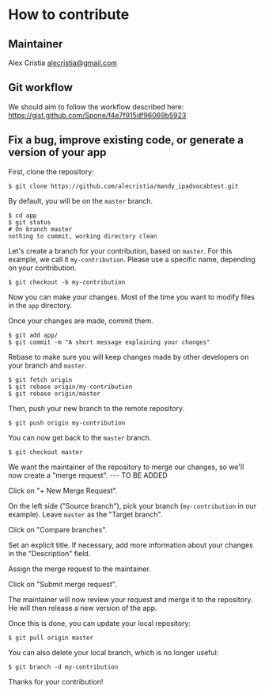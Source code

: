 # How to contribute

## Maintainer

Alex Cristia <alecristia@gmail.com>

## Git workflow

We should aim to follow the workflow described here: https://gist.github.com/Spone/f4e7f915df96069b5923

## Fix a bug, improve existing code, or generate a version of your app

First, clone the repository:

    $ git clone https://github.com/alecristia/mandy_ipadvocabtest.git


By default, you will be on the `master` branch.

    $ cd app
    $ git status
    # On branch master
    nothing to commit, working directory clean

Let's create a branch for your contribution, based on `master`.
For this example, we call it `my-contribution`. Please use a specific name, depending on your contribution.

    $ git checkout -b my-contribution

Now you can make your changes. Most of the time you want to modify files in the `app` directory.

Once your changes are made, commit them.

    $ git add app/
    $ git commit -m "A short message explaining your changes"

Rebase to make sure you will keep changes made by other developers on your branch and `master`.

    $ git fetch origin
    $ git rebase origin/my-contribution
    $ git rebase origin/master

Then, push your new branch to the remote repository.

    $ git push origin my-contribution

You can now get back to the `master` branch.

    $ git checkout master

We want the maintainer of the repository to merge our changes, so we'll now create a "merge request".
--- TO BE ADDED

Click on "+ New Merge Request".

On the left side ("Source branch"), pick your branch (`my-contribution` in our example). Leave `master` as the "Target branch".

Click on "Compare branches".

Set an explicit title. If necessary, add more information about your changes in the "Description" field.

Assign the merge request to the maintainer.

Click on "Submit merge request".

The maintainer will now review your request and merge it to the repository. He will then release a new version of the app.

Once this is done, you can update your local repository:

    $ git pull origin master

You can also delete your local branch, which is no longer useful:

    $ git branch -d my-contribution

Thanks for your contribution!
